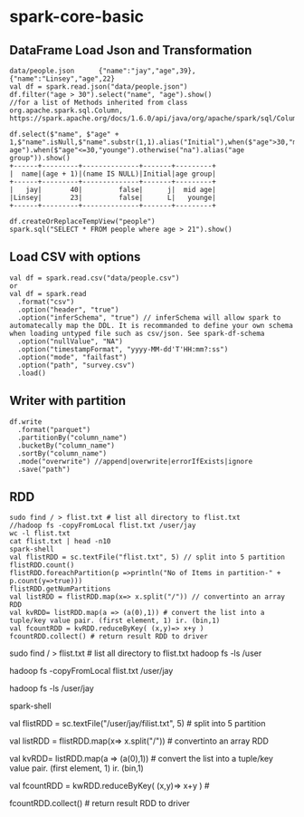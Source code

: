 # spark-core-basic
## DataFrame Load Json and Transformation

```
data/people.json      {"name":"jay","age",39},{"name":"Linsey","age",22}
val df = spark.read.json("data/people.json")
df.filter("age > 30").select("name", "age").show()
//for a list of Methods inherited from class org.apache.spark.sql.Column, https://spark.apache.org/docs/1.6.0/api/java/org/apache/spark/sql/ColumnName.html

df.select($"name", $"age" + 1,$"name".isNull,$"name".substr(1,1).alias("Initial"),when($"age">30,"mid age").when($"age"<=30,"younge").otherwise("na").alias("age group")).show()
+------+---------+--------------+-------+---------+
|  name|(age + 1)|(name IS NULL)|Initial|age group|
+------+---------+--------------+-------+---------+
|   jay|       40|         false|      j|  mid age|
|Linsey|       23|         false|      L|   younge|
+------+---------+--------------+-------+---------+

df.createOrReplaceTempView("people")
spark.sql("SELECT * FROM people where age > 21").show()

```
## Load CSV with options
```
val df = spark.read.csv("data/people.csv")
or 
val df = spark.read
  .format("csv")
  .option("header", "true")
  .option("inferSchema", "true") // inferSchema will allow spark to automatecally map the DDL. It is recommanded to define your own schema when loading untyped file such as csv/json. See spark-df-schema
  .option("nullValue", "NA")
  .option("timestampFormat", "yyyy-MM-dd'T'HH:mm?:ss")
  .option("mode", "failfast")
  .option("path", "survey.csv")
  .load()
```
## Writer with partition
```
df.write
  .format("parquet")
  .partitionBy("column_name")
  .bucketBy("column_name")
  .sortBy("column_name")
  .mode("overwrite") //append|overwrite|errorIfExists|ignore
  .save("path")
```

## RDD
```
sudo find / > flist.txt # list all directory to flist.txt 
//hadoop fs -copyFromLocal flist.txt /user/jay
wc -l flist.txt
cat flist.txt | head -n10
spark-shell
val flistRDD = sc.textFile("flist.txt", 5) // split into 5 partition
flistRDD.count()
flistRDD.foreachPartition(p =>println("No of Items in partition-" + p.count(y=>true)))
flistRDD.getNumPartitions
val listRDD = flistRDD.map(x=> x.split("/")) // convertinto an array RDD
val kvRDD= listRDD.map(a => (a(0),1)) # convert the list into a tuple/key value pair. (first element, 1) ir. (bin,1)
val fcountRDD = kvRDD.reduceByKey( (x,y)=> x+y ) 
fcountRDD.collect() # return result RDD to driver
```



sudo find / > flist.txt                # list all directory to flist.txt
hadoop fs -ls /user

hadoop fs -copyFromLocal flist.txt /user/jay

hadoop fs -ls /user/jay

spark-shell

val flistRDD = sc.textFile("/user/jay/filist.txt", 5)   # split into 5 partition

val listRDD = flistRDD.map(x=> x.split("/"))            # convertinto an array RDD

val kvRDD= listRDD.map(a => (a(0),1))                   # convert the list into a tuple/key value pair. (first element, 1) ir. (bin,1)

val fcountRDD = kwRDD.reduceByKey( (x,y)=> x+y )        # 

fcountRDD.collect()                                     # return result RDD to driver 

